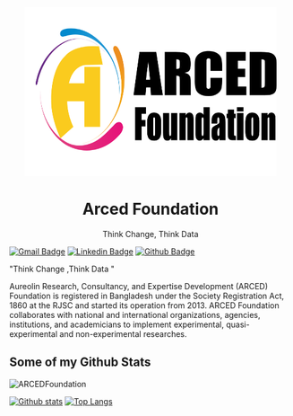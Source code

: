 
  <div align="center">
    <a href="https://github.com/mdyeates/my-portfolio">
      <img src="images/logo.png" alt="Logo" width="450" height="300">
    </a>
    <h1 align="center">Arced Foundation</h1>
    <p align="center">Think Change, Think Data  </p>
  </div>
  
  <!-- TABLE OF CONTENTS -->

  
[![Gmail Badge](https://img.shields.io/badge/-info@arced.foundation-c14438?style=flat&logo=Gmail&logoColor=white&link=mailto:info@arced.foundation)](mailto:info@arced.foundation) 
[![Linkedin Badge](https://img.shields.io/badge/-https://bd.linkedin.com/company/aarced-0072b1?style=flat&logo=Linkedin&logoColor=white&link=https://www.linkedin.com/in/https://bd.linkedin.com/company/aarced/)](https://www.linkedin.com/in/https://bd.linkedin.com/company/aarced/) [![Github Badge](https://img.shields.io/badge/-ARCEDFoundation-grey?style=flat&logo=github&logoColor=white&link=https://github.com/ARCEDFoundation/)](https://www.github.com/ARCEDFoundation/) <p align='left'>"Think Change ,Think Data "

Aureolin Research, Consultancy, and Expertise Development (ARCED) Foundation is registered in Bangladesh under the Society Registration Act, 1860 at the RJSC and started its operation from 2013. ARCED Foundation collaborates with national and international organizations, agencies, institutions, and academicians to implement experimental, quasi-experimental and non-experimental researches.</p>


## Some of my Github Stats
<p align=left> <img src=https://komarev.com/ghpvc/?username=ARCEDFoundation alt=ARCEDFoundation /> </p>

[![Github stats](https://github-readme-stats.vercel.app/api?username=ARCEDFoundation&show_icons=true&include_all_commits=true)](https://github.com/ARCED-Foundation/github-readme-stats)
[![Top Langs](https://github-readme-stats.vercel.app/api/top-langs/?username=ARCEDFoundation&layout=compact)](https://github.com/ARCED-Foundation/github-readme-stats)

  
 
  
 

